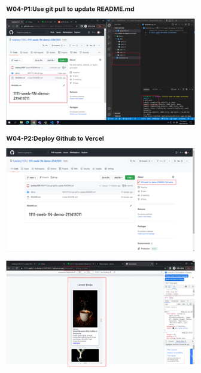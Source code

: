 ### W04-P1:Use git pull to update README.md

![](w04_p1.png)

### W04-P2:Deploy Github to Vercel

![](w04_p2-1.png)

![](w04_p2-2.png)
